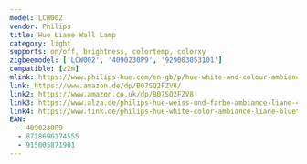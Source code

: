 ```yaml
---
model: LCW002
vendor: Philips
title: Hue Liane Wall Lamp
category: light
supports: on/off, brightness, colortemp, colorxy
zigbeemodel: ['LCW002', '4090230P9', '929003053101']
compatible: [z2m]
mlink: https://www.philips-hue.com/en-gb/p/hue-white-and-colour-ambiance-liane-wall-light/4090230P9
link: https://www.amazon.de/dp/B07SQ2FZV8/
link2: https://www.amazon.co.uk/dp/B07SQ2FZV8 
link3: https://www.alza.de/philips-hue-weiss-und-farbe-ambiance-liane-40902-30-p7-d5678375.htm
link4: https://www.tink.de/philips-hue-white-color-ambiance-liane-bluetooth-wandleuchte
EAN: 
  - 4090230P9
  - 8718696174555
  - 915005871901
---
```


